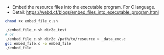 - Embed the resource files into the executable program. For C language.
- Detail: https://webd.cf/blogs/embed_files_into_executable_program.html

```bash
chmod +x embed_file_c.sh

./embed_file_c.sh dir2c_test
# or
./embed_file_c.sh dir2c /path/to/resource > _data_enc.c
gcc embed_file.c -o embed_file
./embed_file
```
